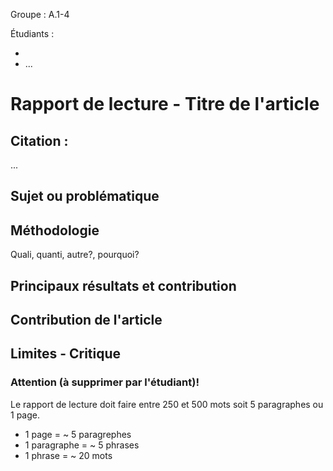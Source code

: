 Groupe : A.1-4

Étudiants : 

- 
- ...



  
# Rapport de lecture - Titre de l'article

## Citation : 

...

## Sujet ou problématique

## Méthodologie 

Quali, quanti, autre?, pourquoi?

## Principaux résultats et contribution

## Contribution de l'article

## Limites - Critique


### Attention (à supprimer par l'étudiant)!

Le rapport de lecture doit faire entre 250 et 500 mots soit 5 paragraphes ou 1 page.
- 1 page = ~ 5 paragrephes
- 1 paragraphe = ~ 5 phrases
- 1 phrase = ~ 20 mots

